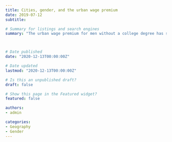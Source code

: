 ```yaml
---
title: Cities, gender, and the urban wage premium
date: 2019-07-12
subtitle: 

# Summary for listings and search engines
summary: "The urban wage premium for men without a college degree has significantly declined in the United States since the 1980s, while women's did not"



# Date published
date: "2020-12-13T00:00:00Z"

# Date updated
lastmod: "2020-12-13T00:00:00Z"

# Is this an unpublished draft?
draft: false

# Show this page in the Featured widget?
featured: false

authors:
- admin

categories:
- Geography
- Gender
---
```


